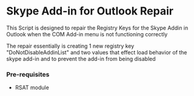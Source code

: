# Skype Add-in for Outlook Repair
This Script is designed to repair the Registry Keys for the Skype Addin in Outlook when the COM Add-in menu is not functioning correctly

The repair essentially is creating 1 new registry key "DoNotDisableAddinList" and two values that effect load behavior of the skype add-in and to prevent the add-in from being disabled

### Pre-requisites

- RSAT module
